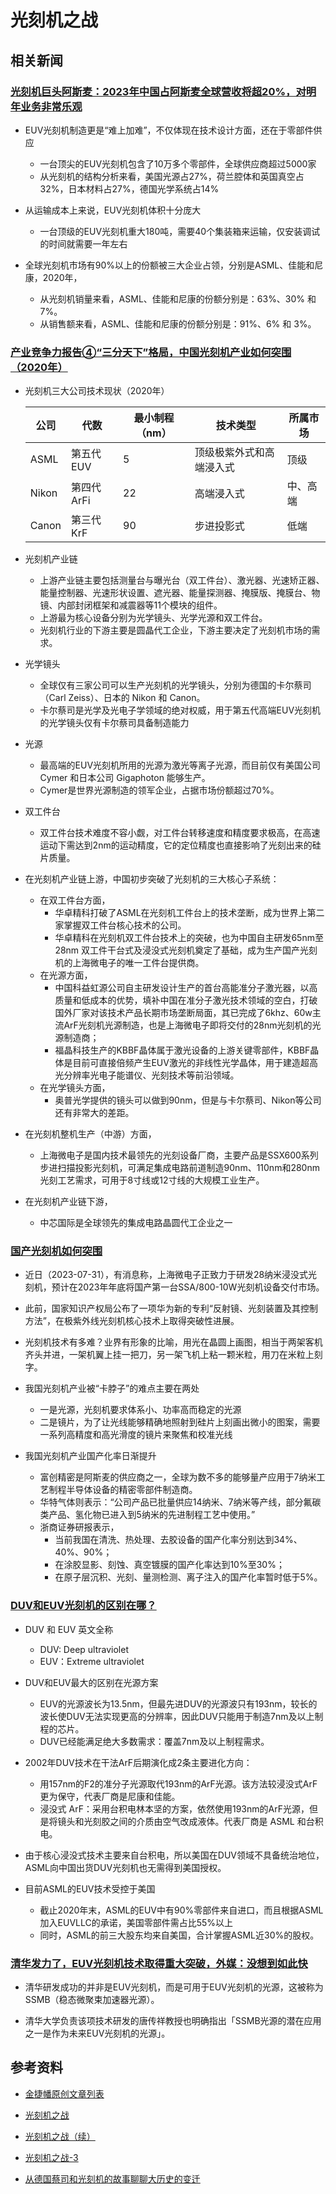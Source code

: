 # 光刻机之战

## 相关新闻

### [光刻机巨头阿斯麦：2023年中国占阿斯麦全球营收将超20%，对明年业务非常乐观][6]

- EUV光刻机制造更是“难上加难”，不仅体现在技术设计方面，还在于零部件供应
  - 一台顶尖的EUV光刻机包含了10万多个零部件，全球供应商超过5000家
  - 从光刻机的结构分析来看，美国光源占27%，荷兰腔体和英国真空占32%，日本材料占27%，德国光学系统占14%

- 从运输成本上来说，EUV光刻机体积十分庞大
  - 一台顶级的EUV光刻机重大180吨，需要40个集装箱来运输，仅安装调试的时间就需要一年左右

- 全球光刻机市场有90%以上的份额被三大企业占领，分别是ASML、佳能和尼康，2020年，
  - 从光刻机销量来看，ASML、佳能和尼康的份额分别是：63%、30% 和 7%。
  - 从销售额来看，ASML、佳能和尼康的份额分别是：91%、6% 和 3%。

### [产业竞争力报告④“三分天下”格局，中国光刻机产业如何突围（2020年）][7]

- 光刻机三大公司技术现状（2020年）

  | 公司 | 代数 | 最小制程（nm） | 技术类型 | 所属市场 |
  | ---- | --- | --- | --- | --- |
  | ASML | 第五代 EUV | 5 | 顶级极紫外式和高端浸入式 | 顶级 |
  | Nikon | 第四代 ArFi | 22 | 高端浸入式 | 中、高端 |
  | Canon | 第三代 KrF | 90 | 步进投影式 | 低端 |

- 光刻机产业链
  - 上游产业链主要包括测量台与曝光台（双工件台）、激光器、光速矫正器、能量控制器、光速形状设置、遮光器、能量探测器、掩膜版、掩膜台、物镜、内部封闭框架和减震器等11个模块的组件。
  - 上游最为核心设备分别为光学镜头、光学光源和双工件台。
  - 光刻机行业的下游主要是圆晶代工企业，下游主要决定了光刻机市场的需求。

- 光学镜头
  - 全球仅有三家公司可以生产光刻机的光学镜头，分别为德国的卡尔蔡司（Carl Zeiss）、日本的 Nikon 和 Canon。
  - 卡尔蔡司是光学及光电子学领域的绝对权威，用于第五代高端EUV光刻机的光学镜头仅有卡尔蔡司具备制造能力

- 光源
  - 最高端的EUV光刻机所用的光源为激光等离子光源，而目前仅有美国公司 Cymer 和日本公司 Gigaphoton 能够生产。
  - Cymer是世界光源制造的领军企业，占据市场份额超过70%。

- 双工件台
  - 双工件台技术难度不容小觑，对工件台转移速度和精度要求极高，在高速运动下需达到2nm的运动精度，它的定位精度也直接影响了光刻出来的硅片质量。

- 在光刻机产业链上游，中国初步突破了光刻机的三大核心子系统：
  - 在双工件台方面，
    - 华卓精科打破了ASML在光刻机工件台上的技术垄断，成为世界上第二家掌握双工件台核心技术的公司。
    - 华卓精科在光刻机双工件台技术上的突破，也为中国自主研发65nm至28nm 双工件干台式及浸没式光刻机奠定了基础，成为生产国产光刻机的上海微电子的唯一工件台提供商。
  - 在光源方面，
    - 中国科益虹源公司自主研发设计生产的首台高能准分子激光器，以高质量和低成本的优势，填补中国在准分子激光技术领域的空白，打破国外厂家对该技术产品长期市场垄断局面，其已完成了6khz、60w主流ArF光刻机光源制造，也是上海微电子即将交付的28nm光刻机的光源制造商；
    - 福晶科技生产的KBBF晶体属于激光设备的上游关键零部件，KBBF晶体是目前可直接倍频产生EUV激光的非线性光学晶体，用于建造超高光分辨率光电子能谱仪、光刻技术等前沿领域。
  - 在光学镜头方面，
    - 奥普光学提供的镜头可以做到90nm，但是与卡尔蔡司、Nikon等公司还有非常大的差距。

- 在光刻机整机生产（中游）方面，
  - 上海微电子是国内技术最领先的光刻设备厂商，主要产品是SSX600系列步进扫描投影光刻机，可满足集成电路前道制造90nm、110nm和280nm光刻工艺需求，可用于8寸线或12寸线的大规模工业生产。

- 在光刻机产业链下游，
  - 中芯国际是全球领先的集成电路晶圆代工企业之一

### [国产光刻机如何突围][8]

- 近日（2023-07-31），有消息称，上海微电子正致力于研发28纳米浸没式光刻机，预计在2023年年底将国产第一台SSA/800-10W光刻机设备交付市场。

- 此前，国家知识产权局公布了一项华为新的专利“反射镜、光刻装置及其控制方法”，在极紫外线光刻机核心技术上取得突破性进展。

- 光刻机技术有多难？业界有形象的比喻，用光在晶圆上画图，相当于两架客机齐头并进，一架机翼上挂一把刀，另一架飞机上粘一颗米粒，用刀在米粒上刻字。

- 我国光刻机产业被“卡脖子”的难点主要在两处
  - 一是光源，光刻机要求体系小、功率高而稳定的光源
  - 二是镜片，为了让光线能够精确地照射到硅片上刻画出微小的图案，需要一系列高精度和高光滑度的镜片来聚焦和校准光线

- 我国光刻机产业国产化率日渐提升
  - 富创精密是阿斯麦的供应商之一，全球为数不多的能够量产应用于7纳米工艺制程半导体设备的精密零部件制造商。
  - 华特气体则表示：“公司产品已批量供应14纳米、7纳米等产线，部分氟碳类产品、氢化物已进入到5纳米的先进制程工艺中使用。”
  - 浙商证券研报表示，
    - 当前我国在清洗、热处理、去胶设备的国产化率分别达到34%、40%、90%；
    - 在涂胶显影、刻蚀、真空镀膜的国产化率达到10%至30%；
    - 在原子层沉积、光刻、量测检测、离子注入的国产化率暂时低于5%。

### [DUV和EUV光刻机的区别在哪？][9]

- DUV 和 EUV 英文全称
  - DUV: Deep ultraviolet
  - EUV：Extreme ultraviolet

- DUV和EUV最大的区别在光源方案
  - EUV的光源波长为13.5nm，但最先进DUV的光源波只有193nm，较长的波长使DUV无法实现更高的分辨率，因此DUV只能用于制造7nm及以上制程的芯片。
  - DUV已经能满足绝大多数需求：覆盖7nm及以上制程需求。

- 2002年DUV技术在干法ArF后期演化成2条主要进化方向：
  - 用157nm的F2的准分子光源取代193nm的ArF光源。该方法较浸没式ArF更为保守，代表厂商是尼康和佳能。
  - 浸没式 ArF：采用台积电林本坚的方案，依然使用193nm的ArF光源，但是将镜头和光刻胶之间的介质由空气改成液体。代表厂商是 ASML 和台积电。

- 由于核心浸没式技术主要来自台积电，所以美国在DUV领域不具备统治地位，ASML向中国出货DUV光刻机也无需得到美国授权。

- 目前ASML的EUV技术受控于美国
  - 截止2020年末，ASML的EUV中有90%零部件来自进口，而且根据ASML加入EUVLLC的承诺，美国零部件需占比55%以上
  - 同时，ASML的前三大股东均来自美国，合计掌握ASML近30%的股权。

### [清华发力了，EUV光刻机技术取得重大突破，外媒：没想到如此快][10]

- 清华研发成功的并非是EUV光刻机，而是可用于EUV光刻机的光源，这被称为SSMB（稳态微聚束加速器光源）。

- 清华大学负责该项技术研发的唐传祥教授也明确指出「SSMB光源的潜在应用之一是作为未来EUV光刻机的光源」。

## 参考资料

- [金捷幡原创文章列表][1]
- [光刻机之战][2]
- [光刻机之战（续）][3]
- [光刻机之战-3][4]
- [从德国蔡司和光刻机的故事聊聊大历史的变迁][5]

  [1]: https://mp.weixin.qq.com/s/ucmM4u1IsCNPvVHwRqIcig
  [2]: https://mp.weixin.qq.com/s/kwypr7xnPPiLkcLBEegItQ
  [3]: https://mp.weixin.qq.com/s/BNduZMwkUa8Gp6IWyIKwlw
  [4]: https://mp.weixin.qq.com/s/t1U_GE7EU-Zm0fal8wM8aw
  [5]: https://mp.weixin.qq.com/s/U48RbTAO6jnLYWyrMqlKpQ
  [6]: https://t.qianzhan.com/caijing/detail/231106-635882b9.html
  [7]: https://m.thepaper.cn/kuaibao_detail.jsp?contid=16459098&from=kuaibao
  [8]: https://www.cnfin.com/gs-lb/detail/20230731/3905052_1.html
  [9]: https://m.zhitongcaijing.com/article/share.html?content_id=520606
  [10]: https://fiber.ofweek.com/2023-09/ART-210008-8110-30610870.html
